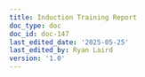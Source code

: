 ```yaml
---
title: Induction Training Report
doc_type: doc
doc_id: doc-147
last_edited_date: '2025-05-25'
last_edited_by: Ryan Laird
version: '1.0'
---
```



